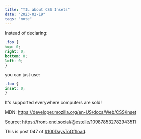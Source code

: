 ```yaml
---
title: "TIL about CSS Insets"
date: "2023-02-19"
tags: "note"
---
```


Instead of declaring:  ```css .foo {  top: 0; right: 0; bottom: 0; left: 0; } ```  you can just use:  ```css .foo { inset: 0; } ```  It's supported everywhere computers are sold!  MDN: https://developer.mozilla.org/en-US/docs/Web/CSS/inset  Source: https://front-end.social/@estelle/109878532782943511  This is post 047 of [#100DaysToOffload](https://100daystooffload.com/).
